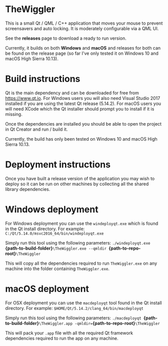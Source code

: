 # TheWiggler

This is a small Qt / QML / C++  application that moves your mouse to prevent screensavers and auto locking. It is moderately configurable via a QML UI. 

See the <b>releases</b> page to download a ready to run version.

Currently, it builds on both <b>Windows</b> and <b>macOS</b> and releases for both can be found on the release page (so far I've only tested it on Windows 10 and macOS High Sierra 10.13).

# Build instructions

Qt is the main dependency and can be downloaded for free from https://www.qt.io. For Windows users you will also need Visual Studio 2017 installed if you are using the latest Qt release (5.14.2). For macOS users you will need XCode which the Qt installer should prompt you to install if it is missing.

Once the dependencies are installed you should be able to open the project in Qt Creator and run / build it.

Currently, the build has only been tested on Windows 10 and macOS High Sierra 10.13.

# Deployment instructions

Once you have built a release version of the application you may wish to deploy so it can be run on other machines by collecting all the shared library dependencies.

# Windows deployment
For Windows deployment you can use the `windeployqt.exe` which is found in the Qt install directory. For example:
	`C:/Qt/5.14.0/msvc2016_64/bin/windeployqt.exe`

Simply run this tool using the following parameters:
	`./windeployqt.exe `<b>{path-to-build-folder}</b>`\TheWiggler.exe --qmldir `<b>{path-to-repo-root}</b>`\TheWiggler`
	
This will copy all the dependencies required to run `TheWiggler.exe` on any machine into the folder containing `TheWiggler.exe`.

# macOS deployment
For OSX deployment you can use the `macdeployqt` tool found in the Qt install directory. For example:
	`$HOME/Qt/5.14.2/clang_64/bin/macdeployqt`
	
Simply run this tool using the following parameters:
	`./macdeployqt `<b>{path-to-build-folder}</b>`\TheWiggler.app -qmldir=`<b>{path-to-repo-root}</b>`\TheWiggler`
	
This will pack your `.app` file with all the required Qt framework dependencies required to run the app on any machine.
